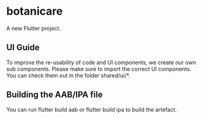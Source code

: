 # botanicare

A new Flutter project.

## UI Guide

To improve the re-usability of code and UI components, we create our own sub components.
Please make sure to import the correct UI components. You can check them out in the folder shared/ui/*.

## Building the AAB/IPA file

You can run flutter build aab or flutter build ipa to build the artefact.
